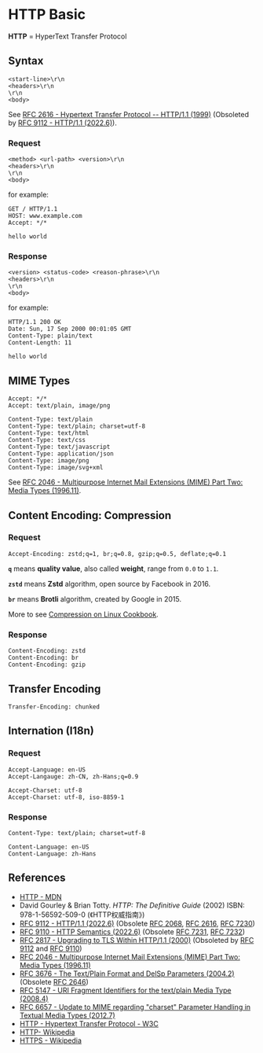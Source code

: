 # HTTP Basic

**HTTP** = HyperText Transfer Protocol

## Syntax

```plaintext
<start-line>\r\n
<headers>\r\n
\r\n
<body>
```

See [RFC 2616 - Hypertext Transfer Protocol -- HTTP/1.1 (1999)](https://www.rfc-editor.org/rfc/rfc2616)
(Obsoleted by [RFC 9112 - HTTP/1.1 (2022.6)](https://www.rfc-editor.org/rfc/rfc9112)).

### Request

```plaintext
<method> <url-path> <version>\r\n
<headers>\r\n
\r\n
<body>
```

for example:

```http
GET / HTTP/1.1
HOST: www.example.com
Accept: */*

hello world
```

### Response

```plaintext
<version> <status-code> <reason-phrase>\r\n
<headers>\r\n
\r\n
<body>
```

for example:

```http
HTTP/1.1 200 OK
Date: Sun, 17 Sep 2000 00:01:05 GMT
Content-Type: plain/text
Content-Length: 11

hello world
```

## MIME Types

```http
Accept: */*
Accept: text/plain, image/png

Content-Type: text/plain
Content-Type: text/plain; charset=utf-8
Content-Type: text/html
Content-Type: text/css
Content-Type: text/javascript
Content-Type: application/json
Content-Type: image/png
Content-Type: image/svg+xml
```

See [RFC 2046 - Multipurpose Internet Mail Extensions (MIME) Part Two: Media Types (1996.11)](https://www.rfc-editor.org/rfc/rfc2046).

## Content Encoding: Compression

### Request

```http
Accept-Encoding: zstd;q=1, br;q=0.8, gzip;q=0.5, deflate;q=0.1
```

**`q`** means **quality value**, also called **weight**, range from `0.0` to `1.1`.

**`zstd`** means **Zstd** algorithm, open source by Facebook in 2016.

**`br`** means **Brotli** algorithm, created by Google in 2015.

More to see [Compression on Linux Cookbook](../general_concepts/compression_algorithms).

### Response

```http
Content-Encoding: zstd
Content-Encoding: br
Content-Encoding: gzip
```

## Transfer Encoding

```http
Transfer-Encoding: chunked
```

## Internation (I18n)

### Request

```http
Accept-Language: en-US
Accept-Langauge: zh-CN, zh-Hans;q=0.9

Accept-Charset: utf-8
Accept-Charset: utf-8, iso-8859-1
```

### Response

```http
Content-Type: text/plain; charset=utf-8

Content-Language: en-US
Content-Language: zh-Hans
```

## References

<!-- markdownlint-disable line-length -->

- [HTTP - MDN](https://developer.mozilla.org/en-US/docs/Web/HTTP)
- David Gourley & Brian Totty. *HTTP: The Definitive Guide* (2002) ISBN: 978-1-56592-509-0 (《HTTP权威指南》)
- [RFC 9112 - HTTP/1.1 (2022.6)](https://www.rfc-editor.org/rfc/rfc9112)
(Obsolete [RFC 2068](https://www.rfc-editor.org/rfc/rfc2068 "Hypertext Transfer Protocol -- HTTP/1.1 (1997.1)"),
[RFC 2616](https://www.rfc-editor.org/rfc/rfc2616 "Hypertext Transfer Protocol -- HTTP/1.1 (1999)"),
[RFC 7230](https://www.rfc-editor.org/rfc/rfc7230 "Hypertext Transfer Protocol (HTTP/1.1): Message Syntax and Routing (2014)"))
- [RFC 9110 - HTTP Semantics (2022.6)](https://www.rfc-editor.org/rfc/rfc9110)
(Obsolete [RFC 7231](https://www.rfc-editor.org/rfc/rfc7231 "Hypertext Transfer Protocol (HTTP/1.1): Semantics and Content (2014)"),
[RFC 7232](https://www.rfc-editor.org/rfc/rfc7232 "Hypertext Transfer Protocol (HTTP/1.1): Conditional Requests (2014)"))
- [RFC 2817 - Upgrading to TLS Within HTTP/1.1 (2000)](https://www.rfc-editor.org/rfc/rfc2817) (Obsoleted by [RFC 9112](https://www.rfc-editor.org/rfc/rfc9112 "HTTP/1.1 (2022.6)") and [RFC 9110](https://www.rfc-editor.org/rfc/rfc9110 "HTTP Semantics (2022.6)"))
- [RFC 2046 - Multipurpose Internet Mail Extensions (MIME) Part Two: Media Types (1996.11)](https://www.rfc-editor.org/rfc/rfc2046)
- [RFC 3676 - The Text/Plain Format and DelSp Parameters (2004.2)](https://www.rfc-editor.org/rfc/rfc3676)
(Obsolete [RFC 2646](https://www.rfc-editor.org/rfc/rfc2646 "The Text/Plain Format Parameter (1999)"))
- [RFC 5147 - URI Fragment Identifiers for the text/plain Media Type (2008.4)](https://www.rfc-editor.org/rfc/rfc5147)
- [RFC 6657 - Update to MIME regarding "charset" Parameter Handling in Textual Media Types (2012.7)](https://www.rfc-editor.org/rfc/rfc6657)
- [HTTP - Hypertext Transfer Protocol - W3C](https://www.w3.org/Protocols/)
- [HTTP- Wikipedia](https://en.wikipedia.org/wiki/Hypertext%20Transfer%20Protocol)
- [HTTPS - Wikipedia](https://en.wikipedia.org/wiki/HTTPS)

<!-- markdownlint-enable line-length -->
